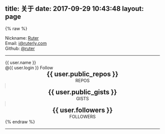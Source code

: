 title: 关于
date: 2017-09-29 10:43:48
layout: page
---
{% raw %}
<!-- 引入Vue -->
<script src="//vuejs.org/js/vue.min.js"></script>
<!-- 引入样式 -->
<link rel="stylesheet" href="//unpkg.com/iview/dist/styles/iview.css">
<!-- 引入组件库 -->
<script src="//unpkg.com/iview/dist/iview.min.js"></script>
<script src="//unpkg.com/axios/dist/axios.min.js"></script>
<style>
#app p {
  margin: 0 !important;
}
#app h2 {
  margin: 0 !important;
  border-bottom: 0 !important;
}
#app img {
  padding: 0 !important;
}
</style>
<div id="app">
  <Row>
    <i-col span="12">
      <Card>
        <p><span class="fa fa-user-o"></span> Nickname: <a href="http://blog.ruterly.com">Ruter</a></p>
        <p><span class="fa fa-envelope-o"></span> Email: <a href="mailto:i@ruterly.com" target="_blank" rel="external">i@ruterly.com</a></p>
        <p><span class="fa fa-github"> Github: <a href="https://github.com/ruter" target="_blank" rel="external">@ruter</a></span></p>
      </Card>
    </i-col>
  </Row>
  <Row><hr/></Row>
  <row>
  <i-col span="12">
  <card>
      <div slot="title">
        <row>
          <i-col span="4"><avatar shape="square" :src="user.avatar_url || ''" size="large"/></i-col>
          <i-col span="15">
            <p><a :href="user.html_url" target="_blank">{{ user.name }}</a></p>
            <span>@{{ user.login }}</span>
          </i-col>
          <i-col span="5"><i-button type="ghost" @click="follow">Follow</i-button></i-col>
        </row>
      </div>
      <row>
        <i-col span="8" style="border-right: 1px solid #CCC">
          <div style="text-align:center">
            <h2><a :href="user.html_url + '?tab=repositories'" target="_blank">{{ user.public_repos }}</a></h2>
            <p>REPOS</p>
          </div>
        </i-col>
        <i-col span="8" style="border-right: 1px solid #CCC">
          <div style="text-align:center">
            <h2><a :href="'https://gist.github.com/' + user.login" target="_blank">{{ user.public_gists }}</a></h2>
            <p>GISTS</p>
          </div>
        </i-col>
        <i-col span="8">
          <div style="text-align:center">
            <h2><a :href="user.html_url + '?tab=followers'" target="_blank">{{ user.followers }}</a></h2>
            <p>FOLLOWERS</p>
          </div>
        </i-col>
      </row>
    </card>
    </i-col>
    </row>
</div>
<script>
new Vue({
  el: '#app',
  data: {
    	user: {}
    },
    created: function () {
    	axios.get('https://api.github.com/users/ruter')
        	.then(response => {
            	this.user = response.data
            })
    },
    methods: {
    	follow: function() {
      	window.open(this.user.html_url, '_blank')
      }
    }
})
</script>
{% endraw %}

---
